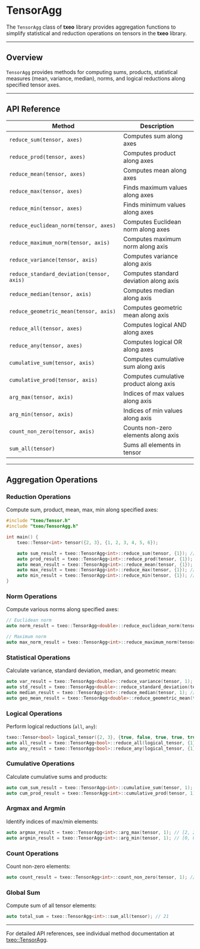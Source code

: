 # TensorAgg

The `TensorAgg` class of **txeo** library provides aggregation functions to simplify statistical and reduction operations on tensors in the **txeo** library.

---

## Overview

`TensorAgg` provides methods for computing sums, products, statistical measures (mean, variance, median), norms, and logical reductions along specified tensor axes.

---

## API Reference

| Method                           | Description                                      |
|----------------------------------|--------------------------------------------------|
| `reduce_sum(tensor, axes)`       | Computes sum along axes                          |
| `reduce_prod(tensor, axes)`      | Computes product along axes                      |
| `reduce_mean(tensor, axes)`      | Computes mean along axes                         |
| `reduce_max(tensor, axes)`       | Finds maximum values along axes                  |
| `reduce_min(tensor, axes)`       | Finds minimum values along axes                  |
| `reduce_euclidean_norm(tensor, axes)` | Computes Euclidean norm along axes             |
| `reduce_maximum_norm(tensor, axis)`   | Computes maximum norm along axis               |
| `reduce_variance(tensor, axis)`  | Computes variance along axis                     |
| `reduce_standard_deviation(tensor, axis)` | Computes standard deviation along axis      |
| `reduce_median(tensor, axis)`    | Computes median along axis                       |
| `reduce_geometric_mean(tensor, axis)` | Computes geometric mean along axis            |
| `reduce_all(tensor, axes)`       | Computes logical AND along axes                  |
| `reduce_any(tensor, axes)`       | Computes logical OR along axes                   |
| `cumulative_sum(tensor, axis)`   | Computes cumulative sum along axis               |
| `cumulative_prod(tensor, axis)`  | Computes cumulative product along axis           |
| `arg_max(tensor, axis)`          | Indices of max values along axis                 |
| `arg_min(tensor, axis)`          | Indices of min values along axis                 |
| `count_non_zero(tensor, axis)`   | Counts non-zero elements along axis              |
| `sum_all(tensor)`                | Sums all elements in tensor                      |

---

## Aggregation Operations

### Reduction Operations

Compute sum, product, mean, max, min along specified axes:

```cpp
#include "txeo/Tensor.h"
#include "txeo/TensorAgg.h"

int main() {
    txeo::Tensor<int> tensor({2, 3}, {1, 2, 3, 4, 5, 6});

    auto sum_result = txeo::TensorAgg<int>::reduce_sum(tensor, {1}); // [6, 15]
    auto prod_result = txeo::TensorAgg<int>::reduce_prod(tensor, {1}); // [6, 120]
    auto mean_result = txeo::TensorAgg<int>::reduce_mean(tensor, {1}); // [2, 5]
    auto max_result = txeo::TensorAgg<int>::reduce_max(tensor, {1}); // [3, 6]
    auto min_result = txeo::TensorAgg<int>::reduce_min(tensor, {1}); // [1, 4]
}
```

### Norm Operations

Compute various norms along specified axes:

```cpp
// Euclidean norm
auto norm_result = txeo::TensorAgg<double>::reduce_euclidean_norm(tensor, {1}); // [3.74166, 8.77496]

// Maximum norm
auto max_norm_result = txeo::TensorAgg<int>::reduce_maximum_norm(tensor, 1); // [3, 6]
```

### Statistical Operations

Calculate variance, standard deviation, median, and geometric mean:

```cpp
auto var_result = txeo::TensorAgg<double>::reduce_variance(tensor, 1); // [1.0, 1.0]
auto std_result = txeo::TensorAgg<double>::reduce_standard_deviation(tensor, 1); // [1.0, 1.0]
auto median_result = txeo::TensorAgg<int>::reduce_median(tensor, 1); // [2, 5]
auto geo_mean_result = txeo::TensorAgg<double>::reduce_geometric_mean(tensor, 1); // [1.81712, 4.93242]
```

### Logical Operations

Perform logical reductions (`all`, `any`):

```cpp
txeo::Tensor<bool> logical_tensor({2, 3}, {true, false, true, true, true, false});
auto all_result = txeo::TensorAgg<bool>::reduce_all(logical_tensor, {1}); // [false, false]
auto any_result = txeo::TensorAgg<bool>::reduce_any(logical_tensor, {1}); // [true, true]
```

### Cumulative Operations

Calculate cumulative sums and products:

```cpp
auto cum_sum_result = txeo::TensorAgg<int>::cumulative_sum(tensor, 1); // [[1,3,6],[4,9,15]]
auto cum_prod_result = txeo::TensorAgg<int>::cumulative_prod(tensor, 1); // [[1,2,6],[4,20,120]]
```

### Argmax and Argmin

Identify indices of max/min elements:

```cpp
auto argmax_result = txeo::TensorAgg<int>::arg_max(tensor, 1); // [2, 2]
auto argmin_result = txeo::TensorAgg<int>::arg_min(tensor, 1); // [0, 0]
```

### Count Operations

Count non-zero elements:

```cpp
auto count_result = txeo::TensorAgg<int>::count_non_zero(tensor, 1); // [3, 3]
```

### Global Sum

Compute sum of all tensor elements:

```cpp
auto total_sum = txeo::TensorAgg<int>::sum_all(tensor); // 21
```

---

For detailed API references, see individual method documentation at [txeo::TensorAgg](https://txeo-doc.netlify.app/classtxeo_1_1_tensor_agg.html).
